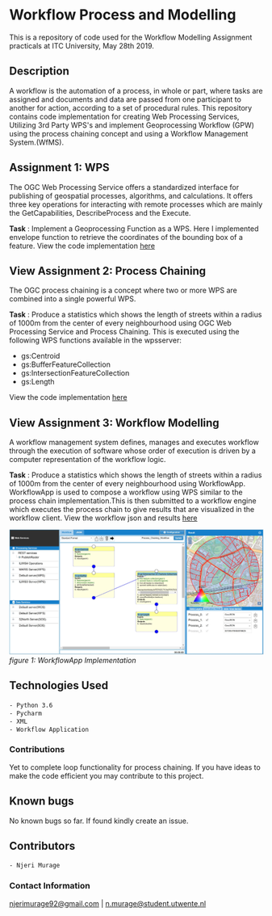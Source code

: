 # Workflow Process and Modelling 
This is a repository of code used for the Workflow Modelling Assignment practicals at ITC University, May 28th 2019.

## Description
A workflow is the automation of a process, in whole or part, where tasks are assigned and documents and data are passed from one participant to another for action, according to a set of procedural rules. This repository contains code implementation for creating Web Processing Services, Utilizing 3rd Party WPS's and implement Geoprocessing Workflow (GPW) using the process chaining concept and using a Workflow Management System.(WfMS).

## Assignment 1: WPS
The OGC Web Processing Service offers a standardized interface for publishing of geospatial processes, algorithms, and calculations. It offers three key operations for interacting with remote processes which are mainly the GetCapabilities, DescribeProcess and the Execute.

**Task** : Implement a Geoprocessing Function as a WPS. Here I implemented envelope function to retrieve the coordinates of the bounding box of a feature.
View the code implementation [here](https://github.com/SophiaNM/workflows_assignment/tree/master/assign1_wps)

## View Assignment 2: Process Chaining
The OGC process chaining is a concept where two or more WPS are combined into a single powerful WPS.

**Task** : Produce a statistics which shows the length of streets within a radius of 1000m from the center of every neighbourhood using OGC Web Processing Service and Process Chaining. 
This is executed using the following WPS functions available in the wpsserver:
* gs:Centroid
* gs:BufferFeatureCollection
* gs:IntersectionFeatureCollection
* gs:Length

View the code implementation [here](https://github.com/SophiaNM/workflows_assignment/tree/master/assign2_processchain)


## View Assignment 3: Workflow Modelling
A workflow management system defines, manages and executes workflow through the execution of software whose order of execution is driven by a computer representation of the workflow logic.  

**Task** :  Produce a statistics which shows the length of streets within a radius of 1000m from the center of every neighbourhood using WorkflowApp.
WorkflowApp is used to compose a workflow using WPS similar to the process chain implementation.This is then submitted to a workflow engine which executes the process chain to give results that are visualized in the workflow client.
View the workflow json and results [here](https://github.com/SophiaNM/workflows_assignment/tree/master/assign3_workflowmodel)

![](https://github.com/SophiaNM/workflows_assignment/blob/master/assign3_workflowmodel/process_chain_workflowmodel.JPG)*figure 1: WorkflowApp Implementation*


## Technologies Used
    - Python 3.6
    - Pycharm
    - XML
    - Workflow Application


### Contributions
Yet to complete loop functionality for process chaining. 
If you have ideas to make the code efficient you may contribute to this project.


## Known bugs
No known bugs so far. If found kindly create an issue.


## Contributors
    - Njeri Murage

### Contact Information
njerimurage92@gmail.com | n.murage@student.utwente.nl
